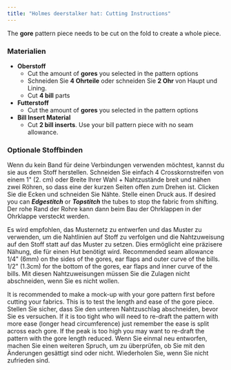 ```yaml
---
title: "Holmes deerstalker hat: Cutting Instructions"
---
```


The **gore** pattern piece needs to be cut on the fold to create a whole piece.

### Materialien

- **Oberstoff**
  - Cut the amount of **gores** you selected in the pattern options
  - Schneiden Sie **4 Ohrteile** oder schneiden Sie **2 Ohr** von Haupt und Lining.
  - Cut **4 bill** parts
- **Futterstoff**
  - Cut the amount of **gores** you selected in the pattern options
- **Bill Insert Material**
  - Cut **2 bill inserts**. Use your bill pattern piece with no seam allowance.

### Optionale Stoffbinden

Wenn du kein Band für deine Verbindungen verwenden möchtest, kannst du sie aus dem Stoff herstellen. Schneiden Sie einfach 4 Crosskornstreifen von einem 1" (2. cm) oder Breite Ihrer Wahl + Nahtzustände breit und nähen zwei Röhren, so dass eine der kurzen Seiten offen zum Drehen ist. Clicken Sie die Ecken und schneiden Sie Nähte. Stelle einen Druck aus. If desired you can _**Edgestitch**_ or _**Topstitch**_ the tubes to stop the fabric from shifting. Der rohe Rand der Rohre kann dann beim Bau der Ohrklappen in der Ohrklappe versteckt werden.

<Note>

Es wird empfohlen, das Musternetz zu entwerfen und das Muster zu verwenden, um die Nahtlinien auf Stoff zu verfolgen und die Nahtzuweisung auf den Stoff statt auf das Muster zu setzen. Dies ermöglicht eine präzisere Nähung, die für einen Hut benötigt wird. Recommended seam allowance 1/4" (6mm) on the sides of the gores, ear flaps and outer curve of the bills. 1/2" (1.3cm) for the bottom of the gores, ear flaps and inner curve of the bills. Mit diesen Nahtzuweisungen müssen Sie die Zulagen nicht abschneiden, wenn Sie es nicht wollen.

</Note>
<Warning>

It is recommended to make a mock-up with your gore pattern first before cutting your fabrics. This is to test the length and ease of the gore piece. Stellen Sie sicher, dass Sie den unteren Nahtzuschlag abschneiden, bevor Sie es versuchen. If it is too tight who will need to re-draft the pattern with more ease (longer head circumference) just remember the ease is split across each gore. If the peak is too high you may want to re-draft the pattern with the gore length reduced. Wenn Sie einmal neu entworfen, machen Sie einen weiteren Spruch, um zu überprüfen, ob Sie mit den Änderungen gesättigt sind oder nicht. Wiederholen Sie, wenn Sie nicht zufrieden sind.

</Warning>
